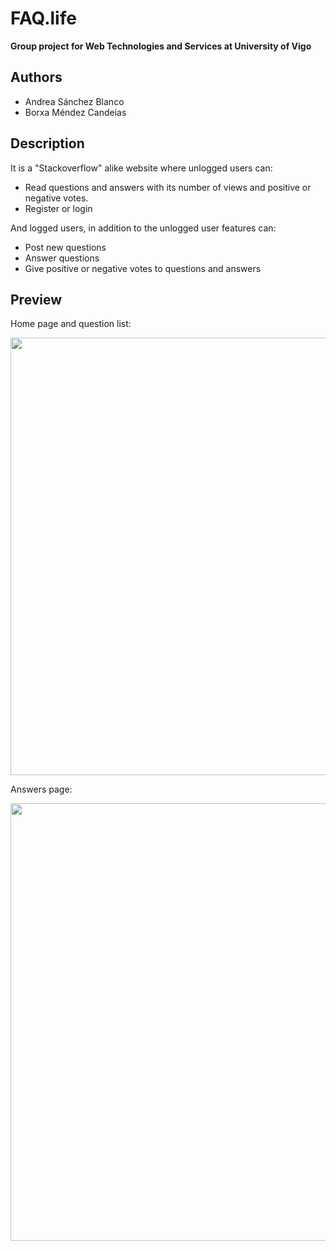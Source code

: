 # FAQ.life
**Group project for Web Technologies and Services at University of Vigo**

## Authors
* Andrea Sánchez Blanco
* Borxa Méndez Candeias

## Description

It is a "Stackoverflow" alike website where unlogged users can:
* Read questions and answers with its number of views and positive or negative votes.
* Register or login

And logged users, in addition to the unlogged user features can:
* Post new questions
* Answer questions
* Give positive or negative votes to questions and answers

## Preview
Home page and question list:

<img src="https://github.com/chezwhite/FAQ.life/blob/master/questions.jpeg" width="700">

Answers page:

<img src="https://github.com/chezwhite/FAQ.life/blob/master/answers.jpeg" width="700">
